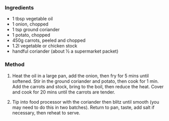 ### Ingredients

* 1 tbsp vegetable oil
* 1 onion, chopped
* 1 tsp ground coriander
* 1 potato, chopped
* 450g carrots, peeled and chopped
* 1.2l vegetable or chicken stock
* handful coriander (about ½ a supermarket packet)

### Method

1. Heat the oil in a large pan, add the onion, then fry for 5 mins until softened. 
Stir in the ground coriander and potato, then cook for 1 min. 
Add the carrots and stock, bring to the boil, then reduce the heat. 
Cover and cook for 20 mins until the carrots are tender.

2. Tip into food processor with the coriander then blitz until smooth (you may need to do this in two batches). 
Return to pan, taste, add salt if necessary, then reheat to serve.

